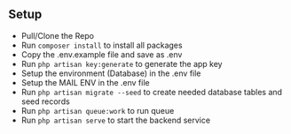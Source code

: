 ## Setup

-   Pull/Clone the Repo
-   Run `composer install` to install all packages
-   Copy the .env.example file and save as .env
-   Run `php artisan key:generate` to generate the app key
-   Setup the environment (Database) in the .env file
-   Setup the MAIL ENV in the .env file
-   Run `php artisan migrate --seed` to create needed database tables and seed records
-   Run `php artisan queue:work` to run queue
-   Run `php artisan serve` to start the backend service
